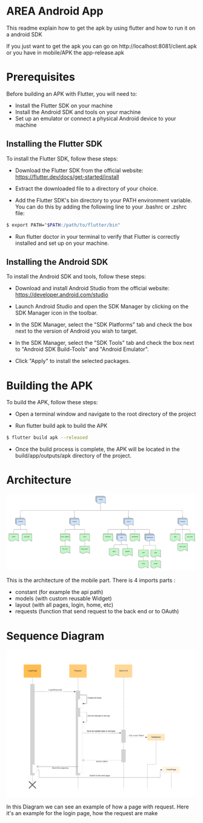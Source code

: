 # AREA Android App

This readme explain how to get the apk by using flutter and how to run it on a android SDK

If you just want to get the apk you can go on http://localhost:8081/client.apk
or you have in mobile/APK the app-release.apk

# Prerequisites

Before building an APK with Flutter, you will need to:

- Install the Flutter SDK on your machine
- Install the Android SDK and tools on your machine
- Set up an emulator or connect a physical Android device to your machine

## Installing the Flutter SDK

To install the Flutter SDK, follow these steps:

- Download the Flutter SDK from the official website: https://flutter.dev/docs/get-started/install

- Extract the downloaded file to a directory of your choice.

- Add the Flutter SDK's bin directory to your PATH environment variable. You can do this by adding the following line to your .bashrc or .zshrc file:


```bash 
$ export PATH="$PATH:/path/to/flutter/bin"
```
- Run flutter doctor in your terminal to verify that Flutter is correctly installed and set up on your machine.

## Installing the Android SDK

To install the Android SDK and tools, follow these steps:

- Download and install Android Studio from the official website: https://developer.android.com/studio

- Launch Android Studio and open the SDK Manager by clicking on the SDK Manager icon in the toolbar.

- In the SDK Manager, select the "SDK Platforms" tab and check the box next to the version of Android you wish to target.

- In the SDK Manager, select the "SDK Tools" tab and check the box next to "Android SDK Build-Tools" and "Android Emulator".

- Click "Apply" to install the selected packages.

# Building the APK

To build the APK, follow these steps:

- Open a terminal window and navigate to the root directory of the project

- Run flutter build apk to build the APK
``` bash
$ flutter build apk --released
```

- Once the build process is complete, the APK will be located in the build/app/outputs/apk directory of the project.

# Architecture

![alt text](readme/flutter_archi.png)

This is the architecture of the mobile part.
There is 4 imports parts :

- constant (for example the api path)
- models (with custom reusable Widget)
- layout (with all pages, login, home, etc)
- requests (function that send request to the back end or to OAuth)


# Sequence Diagram

![alt text](readme/flutter_sequence.png)

In this Diagram we can see an example of how a page with request.
Here it's an example for the login page, how the request are make